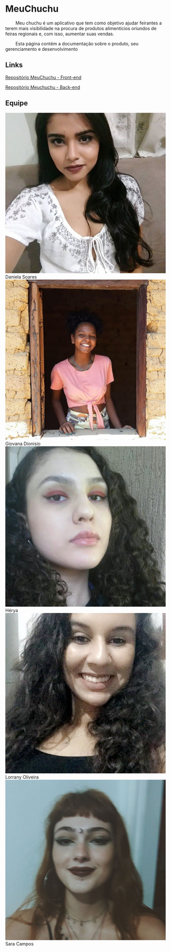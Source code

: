 # MeuChuchu
<p aling= "justify"> &emsp;&emsp; 
Meu chuchu é um aplicativo que tem como objetivo ajudar feirantes a terem mais visibilidade na procura de produtos alimentícios oriundos de feiras regionais e, com isso, aumentar suas vendas. </p>
<p aling= "justify"> &emsp;&emsp; 
Esta página contém a documentação sobre o produto, seu gerenciamento e desenvolvimento</p>

## Links
[Repositório MeuChuchu - Front-end](https://github.com/lorranyoliveira/MeuChuchu)

[Repositório Meuchuchu - Back-end](https://github.com/saracampss/MeuChuchu-Backend)

## Equipe
 
<div class="col-sm container-img">
        <img src="https://raw.githubusercontent.com/lorranyoliveira/MeuChuchu.github.io/gh-pages/docs/images/eu.jpg" alt="Daniela Soares" class="img-thumbnail image">
        <div class="middle">
            <a href="https://github.com/daniso123" style="text-decoration:none">
                <div class="text">
                Daniela Soares
                </div>
            </a>
        </div>
    </div>

<div class="col-sm container-img">
        <img src="https://raw.githubusercontent.com/lorranyoliveira/MeuChuchu.github.io/gh-pages/docs/images/giovana.jpeg" alt="Giovana Dionisio" class="img-thumbnail image">
        <div class="middle">
            <a href="https://github.com/giovanadionisio" style="text-decoration:none">
                <div class="text">
                Giovana Dionisio
            </div>
        </a>
    </div>
</div>
<div class="col-sm container-img">
        <img src="https://raw.githubusercontent.com/lorranyoliveira/MeuChuchu.github.io/gh-pages/docs/images/herya.jpeg" alt="Hérya" class="img-thumbnail image">
        <div class="middle">
            <a href="https://github.com/hryds" style="text-decoration:none">
                <div class="text">
                Hérya
                </div>
            </a>
        </div>
</div>

<div class="col-sm container-img">
        <img src="https://raw.githubusercontent.com/lorranyoliveira/MeuChuchu.github.io/gh-pages/docs/images/lorrany.jpeg" alt="Lorrany Oliveira" class="img-thumbnail image">
        <div class="middle">
            <a href="https://github.com/lorranyoliveira" style="text-decoration:none">
                <div class="text">
                Lorrany Oliveira
                </div>
            </a>
        </div>
</div>

<div class="col-sm container-img">
        <img src="https://raw.githubusercontent.com/lorranyoliveira/MeuChuchu.github.io/gh-pages/docs/images/sara.jpeg" alt="Sara Campos" class="img-thumbnail image">
        <div class="middle">
            <a href="https://github.com/saracampss" style="text-decoration:none">
                <div class="text">
                Sara Campos
                </div>
            </a>
        </div>
</div>


